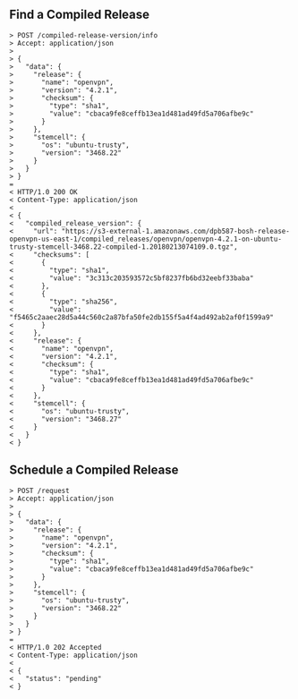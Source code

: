 ## Find a Compiled Release

    > POST /compiled-release-version/info
    > Accept: application/json
    >
    > {
    >   "data": {
    >     "release": {
    >       "name": "openvpn",
    >       "version": "4.2.1",
    >       "checksum": {
    >         "type": "sha1",
    >         "value": "cbaca9fe8ceffb13ea1d481ad49fd5a706afbe9c"
    >       }
    >     },
    >     "stemcell": {
    >       "os": "ubuntu-trusty",
    >       "version": "3468.22"
    >     }
    >   }
    > }
    =
    < HTTP/1.0 200 OK
    < Content-Type: application/json
    <
    < {
    <   "compiled_release_version": {
    <     "url": "https://s3-external-1.amazonaws.com/dpb587-bosh-release-openvpn-us-east-1/compiled_releases/openvpn/openvpn-4.2.1-on-ubuntu-trusty-stemcell-3468.22-compiled-1.20180213074109.0.tgz",
    <     "checksums": [
    <       {
    <         "type": "sha1",
    <         "value": "3c313c203593572c5bf8237fb6bd32eebf33baba"
    <       },
    <       {
    <         "type": "sha256",
    <         "value": "f5465c2aaec28d5a44c560c2a87bfa50fe2db155f5a4f4ad492ab2af0f1599a9"
    <       }
    <     },
    <     "release": {
    <       "name": "openvpn",
    <       "version": "4.2.1",
    <       "checksum": {
    <         "type": "sha1",
    <         "value": "cbaca9fe8ceffb13ea1d481ad49fd5a706afbe9c"
    <       }
    <     },
    <     "stemcell": {
    <       "os": "ubuntu-trusty",
    <       "version": "3468.27"
    <     }
    <   }
    < }

## Schedule a Compiled Release

    > POST /request
    > Accept: application/json
    >
    > {
    >   "data": {
    >     "release": {
    >       "name": "openvpn",
    >       "version": "4.2.1",
    >       "checksum": {
    >         "type": "sha1",
    >         "value": "cbaca9fe8ceffb13ea1d481ad49fd5a706afbe9c"
    >       }
    >     },
    >     "stemcell": {
    >       "os": "ubuntu-trusty",
    >       "version": "3468.22"
    >     }
    >   }
    > }
    =
    < HTTP/1.0 202 Accepted
    < Content-Type: application/json
    <
    < {
    <   "status": "pending"
    < }
